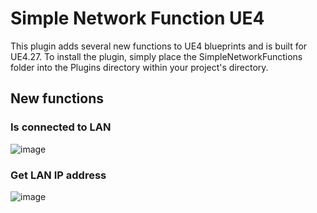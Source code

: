 # Simple Network Function UE4
This plugin adds several new functions to UE4 blueprints and is built for UE4.27. To install the plugin, simply place the SimpleNetworkFunctions folder into the Plugins directory within your project's directory.
 ## New functions
 ### Is connected to LAN
![image](https://user-images.githubusercontent.com/46867564/227515301-39d1678c-9777-4cec-926f-938941018f50.png)
### Get LAN IP address
![image](https://user-images.githubusercontent.com/46867564/227515336-3831a010-27bd-4dcf-a11d-028a929c8f3d.png)
